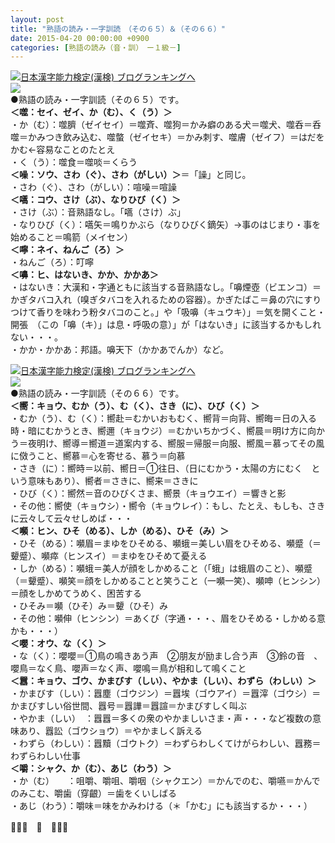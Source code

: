 ```yaml
---
layout: post
title: "熟語の読み・一字訓読　（その６５）＆（その６６）"
date: 2015-04-20 00:00:00 +0900
categories: [熟語の読み（音・訓）　ー１級－]
---
```


[![](/syuusyuu9701/assets/images/熟語の読み・一字訓読-（その６５）＆（その６６）-br_c_3028_1.gif)](http://blog.with2.net/link.php?1659096:3028 "日本漢字能力検定(漢検) ブログランキングへ")[日本漢字能力検定(漢検) ブログランキングへ](http://blog.with2.net/link.php?1659096:3028)  
![](/syuusyuu9701/assets/images/熟語の読み・一字訓読-（その６５）＆（その６６）-c3e9897771d2da711427691db1da92a3.png)  
●熟語の読み・一字訓読（その６５）です。  
**＜噬：セイ、ゼイ、か（む）、く（う）＞**  
・か（む）：噬臍（ゼイセイ）＝噬斉、噬狗＝かみ癖のある犬＝噬犬、噬呑＝呑噬＝かみつき飲み込む、噬螫（ゼイセキ）＝かみ刺す、噬膚（ゼイフ）＝はだをかむ←容易なことのたとえ  
・く（う）：噬食＝噬啖＝くらう  
**＜噪：ソウ、さわ（ぐ）、さわ（がしい）＞**＝「譟」と同じ。  
・さわ（ぐ）、さわ（がしい）：喧噪＝喧譟  
**＜嚆：コウ、さけ（ぶ）、なりひび（く）＞**  
・さけ（ぶ）：音熟語なし。「嚆（さけ）ぶ」  
・なりひび（く）：嚆矢＝鳴りかぶら（なりひびく鏑矢）→事のはじまり・事を始めること＝鳴箭（メイセン）  
**＜嚀：ネイ、ねんご（ろ）＞**  
・ねんご（ろ）：叮嚀  
**＜嚊：ヒ、はないき、かか、かかあ＞**  
・はないき：大漢和・字通ともに該当する音熟語なし。「嚊煙壺（ビエンコ）＝かぎタバコ入れ（嗅ぎタバコを入れるための容器）。かぎたばこ＝鼻の穴にすりつけて香りを味わう粉タバコのこと。」や「吸嚊（キュウキ）」＝気を開くこと・開張　（この「嚊（キ）」は息・呼吸の意）」が「はないき」に該当するかもしれない・・・。  
・かか・かかあ：邦語。嚊天下（かかあでんか）など。  
  
[![](/syuusyuu9701/assets/images/熟語の読み・一字訓読-（その６５）＆（その６６）-br_c_3028_1.gif)](http://blog.with2.net/link.php?1659096:3028 "日本漢字能力検定(漢検) ブログランキングへ")[日本漢字能力検定(漢検) ブログランキングへ](http://blog.with2.net/link.php?1659096:3028)  
![](/syuusyuu9701/assets/images/熟語の読み・一字訓読-（その６５）＆（その６６）-d380af6932f33fb889947459cc732a03.jpg)  
●熟語の読み・一字訓読（その６６）です。  
**＜嚮：キョウ、むか（う）、む（く）、さき（に）、ひび（く）＞**  
・むか（う）、む（く）：嚮赴＝むかいおもむく、嚮背＝向背、嚮晦＝日の入る時・暗にむかうとき、嚮邇（キョウジ）＝むかいちかづく、嚮晨＝明け方に向かう＝夜明け、嚮導＝嚮道＝道案内する、嚮服＝帰服＝向服、嚮風＝慕ってその風に傚うこと、嚮慕＝心を寄せる、慕う＝向慕  
・さき（に）：嚮時＝以前、嚮日＝①往日、（日にむかう・太陽の方にむく　という意味もあり）、嚮者＝さきに、嚮来＝さきに  
・ひび（く）：嚮然＝音のひびくさま、嚮景（キョウエイ）＝響きと影  
・その他：嚮使（キョウシ）・嚮令（キョウレイ）：もし、たとえ、もしも、さきに云々して云々せしめば・・・  
**＜嚬：ヒン、ひそ（める）、しか（める）、ひそ（み）＞**  
・ひそ（める）：嚬眉＝まゆをひそめる、嚬蛾＝美しい眉をひそめる、嚬蹙（＝顰蹙）、嚬瘁（ヒンスイ）＝まゆをひそめて憂える  
・しか（める）：嚬蛾＝美人が顔をしかめること（「蛾」は蛾眉のこと）、嚬蹙（＝顰蹙）、嚬笑＝顔をしかめることと笑うこと（一嚬一笑）、嚬呻（ヒンシン）＝顔をしかめてうめく、困苦する  
・ひそみ＝嚬（ひそ）み＝顰（ひそ）み  
・その他：嚬伸（ヒンシン）＝あくび（字通・・・、眉をひそめる・しかめる意かも・・・）  
**＜嚶：オウ、な（く）＞**  
・な（く）：嚶嚶＝①鳥の鳴きあう声　②朋友が励まし合う声　③鈴の音　、嚶鳥＝なく鳥、嚶声＝なく声、嚶鳴＝鳥が相和して鳴くこと  
**＜囂：キョウ、ゴウ、かまびす（しい）、やかま（しい）、わずら（わしい）＞**  
・かまびす（しい）：囂塵（ゴウジン）＝囂埃（ゴウアイ）＝囂滓（ゴウシ）＝かまびすしい俗世間、囂号＝囂譁＝囂諠＝かまびすしく叫ぶ  
・やかま（しい）　：囂囂＝多くの衆のやかましいさま・声・・・など複数の意味あり、囂訟（ゴウショウ）＝やかましく訴える  
・わずら（わしい）：囂黷（ゴウトク）＝わずらわしくてけがらわしい、囂務＝わずらわしい仕事  
**＜嚼：シャク、か（む）、あじ（わう）＞**  
・か（む）　　：咀嚼、嚼咀、嚼咽（シャクエン）＝かんでのむ、嚼嚥＝かんでのみこむ、嚼歯（穿齦）＝歯をくいしばる  
・あじ（わう）：嚼味＝味をかみわける（＊「かむ」にも該当するか・・・）  
  
👋👋👋　🐑　👋👋👋  